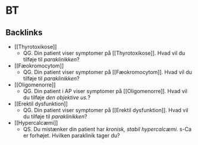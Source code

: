 # BT

## Backlinks
* [[Thyrotoxikose]]
	* QG. Din patient viser symptomer på [[Thyrotoxikose]]. Hvad vil du tilføje til *paraklinikken*? 
* [[Fæokromocytom]]
	* QG. Din patient viser symptomer på [[Fæokromocytom]]. Hvad vil du tilføje til *paraklinikken*? 
* [[Oligomenorre]]
	* QG. Din patient i AP viser symptomer på [[Oligomenorre]]. Hvad vil du tilføje *den objektive us.*? 
* [[Erektil dysfunktion]]
	* QG. Din patient viser symptomer på [[Erektil dysfunktion]]. Hvad vil du tilføje til *paraklinikken*? 
* [[Hypercalcæmi]]
	* QS. Du mistænker din patient har *kronisk, stabil hypercalcæmi*. s-Ca er forhøjet. Hvilken paraklinik tager du?

<!-- {BearID:25A3F9F1-429D-4F3C-A4ED-BF6D786A7894-8570-00001BAD1D4F09E9} -->
